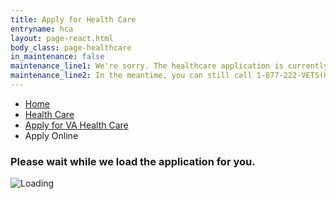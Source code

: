 ```yaml
---
title: Apply for Health Care
entryname: hca
layout: page-react.html
body_class: page-healthcare
in_maintenance: false
maintenance_line1: We're sorry. The healthcare application is currently down while we fix a few things. We will be back up as soon as we can.
maintenance_line2: In the meantime, you can still call 1-877-222-VETS(8387) and press 2 to complete this application over the phone.
---
```

<div id="main">
  <nav class="va-nav-breadcrumbs">
    <ul class="row va-nav-breadcrumbs-list" role="menubar" aria-label="Primary">
      <li><a href="/">Home</a></li>
      <li><a href="/health-care/">Health Care</a></li>
      <li class="parent"><a href="/health-care/apply/">Apply for VA Health Care</a></li>
      <li class="active">Apply Online</li>
    </ul>
  </nav>

  <div class="section">
    <div id="react-root">
      <div class="loading-message">
        <h3>Please wait while we load the application for you.</h3>
        <img src="/img/preloader-primary-darkest.gif" alt="Loading">
      </div>
    </div>
  </div>
  <!-- HCA Application End -->
</div>

